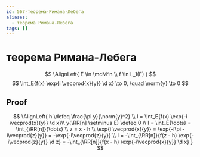 ```yaml
---
id: 567-теорема-Римана-Лебега
aliases:
  - теорема Римана-Лебега
tags: []
---
```


# теорема Римана-Лебега
$$
\AlignLeft{
E \in \mcM^n \\
f \in L_1(E)
}
$$
$$
\int_E{f(x) \exp{i \vecprod{x}{y}} \d x} \to 0, \quad \norm{y} \to 0
$$
## Proof
$$
\AlignLeft{
h \defeq \frac{\pi y}{\norm{y}^2} \\
I = \int_E{f(x) \exp{-i \vecprod{x}{y}} \d x}\\
y(\RR[n] \setminus E) \defeq 0 \\
I = \int_E{\dots} = \int_{\RR[n]}{\dots} \\
z = x - h \\
\exp{i \vecprod{x}{y}} = \exp{-i\pi - i\vecprod{z}{y}} = -\exp{-i\vecprod{z}{y}} \\
I = -\int_{\RR[n]}{f(z - h) \exp{-i\vecprod{z}{y}} \d z} = 
-\int_{\RR[n]}{f(x - h) \exp{-i\vecprod{x}{y}} \d x}
}
$$
